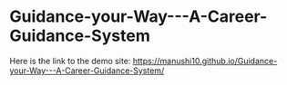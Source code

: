 # Guidance-your-Way---A-Career-Guidance-System
Here is the link to the demo site: https://manushi10.github.io/Guidance-your-Way---A-Career-Guidance-System/
